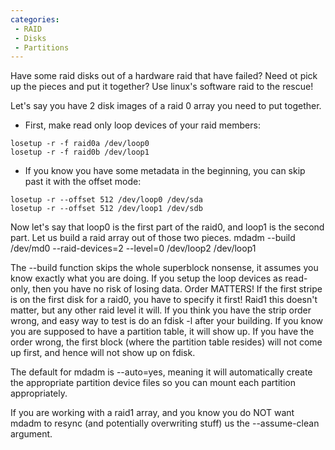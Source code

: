 ```yaml
---
categories:
 - RAID
 - Disks
 - Partitions
---
```

Have some raid disks out of a hardware raid that have failed? Need ot
pick up the pieces and put it together? Use linux's software raid to the
rescue!

Let's say you have 2 disk images of a raid 0 array you need to put
together.

-   First, make read only loop devices of your raid members:

`losetup -r -f raid0a /dev/loop0`\
`losetup -r -f raid0b /dev/loop1`

-   If you know you have some metadata in the beginning, you can skip
    past it with the offset mode:

`losetup -r --offset 512 /dev/loop0 /dev/sda `\
`losetup -r --offset 512 /dev/loop1 /dev/sdb `

Now let's say that loop0 is the first part of the raid0, and loop1 is
the second part. Let us build a raid array out of those two pieces.
mdadm --build /dev/md0 --raid-devices=2 --level=0 /dev/loop2 /dev/loop1

The --build function skips the whole superblock nonsense, it assumes you
know exactly what you are doing. If you setup the loop devices as
read-only, then you have no risk of losing data. Order MATTERS! If the
first stripe is on the first disk for a raid0, you have to specify it
first! Raid1 this doesn't matter, but any other raid level it will. If
you think you have the strip order wrong, and easy way to test is do an
fdisk -l after your building. If you know you are supposed to have a
partition table, it will show up. If you have the order wrong, the first
block (where the partition table resides) will not come up first, and
hence will not show up on fdisk.

The default for mdadm is --auto=yes, meaning it will automatically
create the appropriate partition device files so you can mount each
partition appropriately.

If you are working with a raid1 array, and you know you do NOT want
mdadm to resync (and potentially overwriting stuff) us the
--assume-clean argument.

